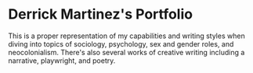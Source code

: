 # Derrick Martinez's Portfolio
This is a proper representation of my capabilities and writing styles when diving into topics of sociology, psychology, sex and gender roles, and neocolonialism. There's also several works of creative writing including a narrative, playwright, and poetry.
